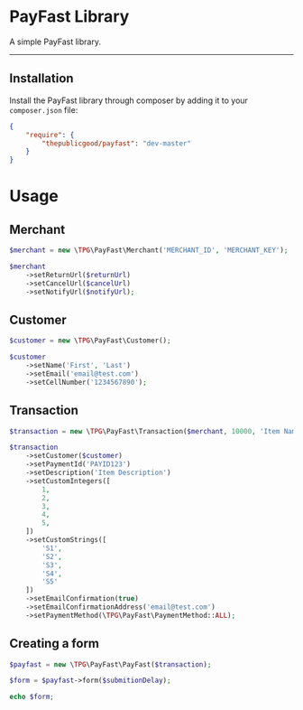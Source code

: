 # PayFast Library

A simple PayFast library.

---
## Installation
Install the PayFast library through composer by adding it to your `composer.json` file:

```json
{
    "require": {
        "thepublicgood/payfast": "dev-master"
    }
}
```

# Usage

## Merchant

```php
$merchant = new \TPG\PayFast\Merchant('MERCHANT_ID', 'MERCHANT_KEY');

$merchant
    ->setReturnUrl($returnUrl)
    ->setCancelUrl($cancelUrl)
    ->setNotifyUrl($notifyUrl);
```

## Customer

```php
$customer = new \TPG\PayFast\Customer();

$customer
    ->setName('First', 'Last')
    ->setEmail('email@test.com')
    ->setCellNumber('1234567890');
```

## Transaction

```php
$transaction = new \TPG\PayFast\Transaction($merchant, 10000, 'Item Name');

$transaction
    ->setCustomer($customer)
    ->setPaymentId('PAYID123')
    ->setDescription('Item Description')
    ->setCustomIntegers([
        1,
        2,
        3,
        4,
        5,
    ])
    ->setCustomStrings([
        'S1',
        'S2',
        'S3',
        'S4',
        'S5'
    ])
    ->setEmailConfirmation(true)
    ->setEmailConfirmationAddress('email@test.com')
    ->setPaymentMethod(\TPG\PayFast\PaymentMethod::ALL);
```

## Creating a form

```php
$payfast = new \TPG\PayFast\PayFast($transaction);

$form = $payfast->form($submitionDelay);

echo $form;
```

